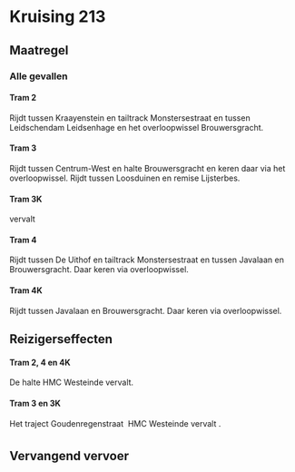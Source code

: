 # Kruising 213
## Maatregel
### Alle gevallen

#### Tram 2
Rijdt tussen Kraayenstein en tailtrack Monstersestraat en tussen Leidschendam Leidsenhage en het overloopwissel Brouwersgracht.

#### Tram 3
Rijdt tussen Centrum-West en halte Brouwersgracht en keren daar via het overloopwissel.
Rijdt tussen Loosduinen en remise Lijsterbes.

#### Tram 3K
vervalt

#### Tram 4
Rijdt tussen De Uithof en tailtrack Monstersestraat en tussen Javalaan en Brouwersgracht. Daar keren via overloopwissel.

#### Tram 4K
Rijdt tussen Javalaan en Brouwersgracht. Daar keren via overloopwissel.

## Reizigerseffecten

#### Tram 2, 4 en 4K
De halte HMC Westeinde vervalt.

#### Tram 3 en 3K
Het traject Goudenregenstraat  HMC Westeinde vervalt .

## Vervangend vervoer